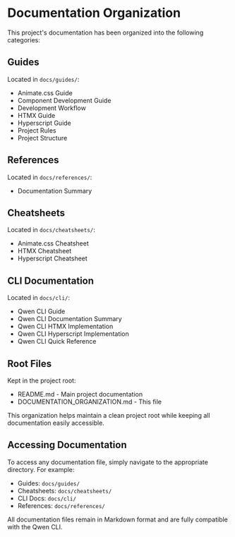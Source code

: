 # Documentation Organization

This project's documentation has been organized into the following categories:

## Guides
Located in `docs/guides/`:
- Animate.css Guide
- Component Development Guide
- Development Workflow
- HTMX Guide
- Hyperscript Guide
- Project Rules
- Project Structure

## References
Located in `docs/references/`:
- Documentation Summary

## Cheatsheets
Located in `docs/cheatsheets/`:
- Animate.css Cheatsheet
- HTMX Cheatsheet
- Hyperscript Cheatsheet

## CLI Documentation
Located in `docs/cli/`:
- Qwen CLI Guide
- Qwen CLI Documentation Summary
- Qwen CLI HTMX Implementation
- Qwen CLI Hyperscript Implementation
- Qwen CLI Quick Reference

## Root Files
Kept in the project root:
- README.md - Main project documentation
- DOCUMENTATION_ORGANIZATION.md - This file

This organization helps maintain a clean project root while keeping all documentation easily accessible.

## Accessing Documentation

To access any documentation file, simply navigate to the appropriate directory. For example:
- Guides: `docs/guides/`
- Cheatsheets: `docs/cheatsheets/`
- CLI Docs: `docs/cli/`
- References: `docs/references/`

All documentation files remain in Markdown format and are fully compatible with the Qwen CLI.
